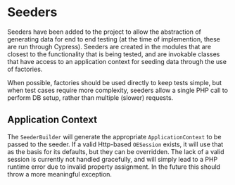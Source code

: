 # Seeders

Seeders have been added to the project to allow the abstraction of generating data for end to end testing (at the time of implemention, these are run through Cypress). Seeders are created in the modules that are closest to the functionality that is being tested, and are invokable classes that have access to an application context for seeding data through the use of factories.

When possible, factories should be used directly to keep tests simple, but when test cases require more complexity, seeders allow a single PHP call to perform DB setup, rather than multiple (slower) requests.

## Application Context

The `SeederBuilder` will generate the appropriate `ApplicationContext` to be passed to the seeder. If a valid Http-based `OESession` exists, it will use that as the basis for its defaults, but they can be overridden. The lack of a valid session is currently not handled gracefully, and will simply lead to a PHP runtime error due to invalid property assignment. In the future this should throw a more meaningful exception.